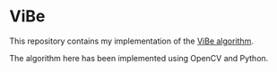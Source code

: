 # ViBe
This repository contains my implementation of the [ViBe algorithm](http://orbi.ulg.ac.be/bitstream/2268/145853/1/Barnich2011ViBe.pdf).

The algorithm here has been implemented using OpenCV and Python.
